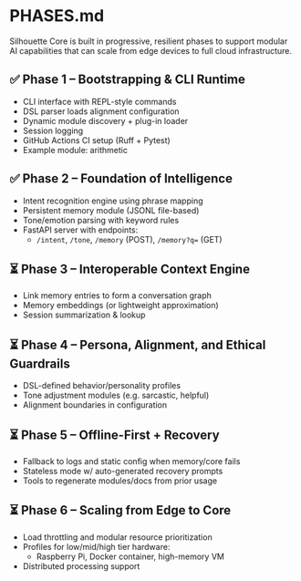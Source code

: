 # PHASES.md

Silhouette Core is built in progressive, resilient phases to support modular AI capabilities that can scale from edge devices to full cloud infrastructure.

## ✅ Phase 1 – Bootstrapping & CLI Runtime
- CLI interface with REPL-style commands
- DSL parser loads alignment configuration
- Dynamic module discovery + plug-in loader
- Session logging
- GitHub Actions CI setup (Ruff + Pytest)
- Example module: arithmetic

## ✅ Phase 2 – Foundation of Intelligence
- Intent recognition engine using phrase mapping
- Persistent memory module (JSONL file-based)
- Tone/emotion parsing with keyword rules
- FastAPI server with endpoints:
  - `/intent`, `/tone`, `/memory` (POST), `/memory?q=` (GET)

## ⏳ Phase 3 – Interoperable Context Engine
- Link memory entries to form a conversation graph
- Memory embeddings (or lightweight approximation)
- Session summarization & lookup

## ⏳ Phase 4 – Persona, Alignment, and Ethical Guardrails
- DSL-defined behavior/personality profiles
- Tone adjustment modules (e.g. sarcastic, helpful)
- Alignment boundaries in configuration

## ⏳ Phase 5 – Offline-First + Recovery
- Fallback to logs and static config when memory/core fails
- Stateless mode w/ auto-generated recovery prompts
- Tools to regenerate modules/docs from prior usage

## ⏳ Phase 6 – Scaling from Edge to Core
- Load throttling and modular resource prioritization
- Profiles for low/mid/high tier hardware:
  - Raspberry Pi, Docker container, high-memory VM
- Distributed processing support
